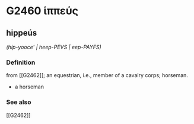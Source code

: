 # G2460 ἱππεύς

## hippeús

_(hip-yooce' | heep-PEVS | eep-PAYFS)_

### Definition

from [[G2462]]; an equestrian, i.e., member of a cavalry corps; horseman.

- a horseman

### See also

[[G2462]]

